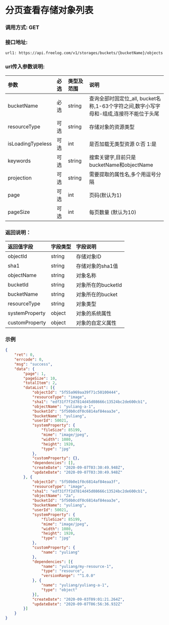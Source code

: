 # 分页查看存储对象列表


### 调用方式: GET

### 接口地址:

```
url1: https://api.freelog.com/v1/storages/buckets/{bucketName}/objects
```

### url传入参数说明:

| 参数 | 必选 | 类型及范围 | 说明 |
| :--- | :--- | :--- | :--- |
| bucketName | 必选 |string | 查询全部时固定位_all, bucket名称,1-63个字符之间,数字小写字母和-组成,连接符不能位于头尾 |
| resourceType |可选 |string | 存储对象的资源类型 |
| isLoadingTypeless |可选 |int | 是否加载无类型资源 0:否 1:是 |
| keywords |可选 |string | 搜索关键字,目前只是bucketName和objectName |
| projection | 可选 | string | 需要提取的属性名,多个用逗号分隔 |
| page | 可选 | int | 页码(默认为1) |
| pageSize |可选 |int | 每页数量 (默认为10) |


### 返回说明：

| 返回值字段 | 字段类型 | 字段说明 |
| :--- | :--- | :--- |
| objectId | string | 存储对象ID |
| sha1 | string | 存储对象的sha1值 |
| objectName | string | 对象名称 |
| bucketId | string | 对象所在的bucketId |
| bucketName | string | 对象所在的bucket |
| resourceType | string | 对象类型 |
| systemProperty | object | 对象的系统属性|
| customProperty | object | 对象的自定义属性 |

### 示例

```json
{
	"ret": 0,
	"errcode": 0,
	"msg": "success",
	"data": {
		"page": 1,
		"pageSize": 10,
		"totalItem": 2,
		"dataList": [{
			"objectId": "5f55a969aa39f71c50100444",
			"resourceType": "image",
			"sha1": "edf31f7f2d7814d45d08666c13524bc2de600cb1",
			"objectName": "yuliang-a-1",
			"bucketId": "5f50b0cdf0c6814af84eaa3e",
			"bucketName": "yuliang",
			"userId": 50021,
			"systemProperty": {
				"fileSize": 85199,
				"mime": "image/jpeg",
				"width": 1080,
				"height": 1920,
				"type": "jpg"
			},
			"customProperty": {},
			"dependencies": [],
			"createDate": "2020-09-07T03:30:49.948Z",
			"updateDate": "2020-09-07T03:30:49.948Z"
		}, {
			"objectId": "5f50b0e1f0c6814af84eaa3f",
			"resourceType": "image",
			"sha1": "edf31f7f2d7814d45d08666c13524bc2de600cb1",
			"objectName": "2a",
			"bucketId": "5f50b0cdf0c6814af84eaa3e",
			"bucketName": "yuliang",
			"userId": 50021,
			"systemProperty": {
				"fileSize": 85199,
				"mime": "image/jpeg",
				"width": 1080,
				"height": 1920,
				"type": "jpg"
			},
			"customProperty": {
				"name": "yuliang"
			},
			"dependencies": [{
				"name": "yuliang/my-resource-1",
				"type": "resource",
				"versionRange": "^1.0.0"
			}, {
				"name": "yuliang/yuliang-a-1",
				"type": "object"
			}],
			"createDate": "2020-09-03T09:01:21.264Z",
			"updateDate": "2020-09-07T06:56:36.932Z"
		}]
	}
}

```
